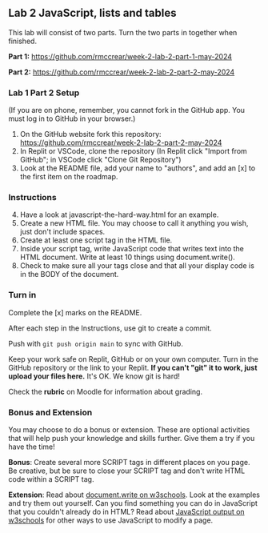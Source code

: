 ## Lab 2 JavaScript, lists and tables

This lab will consist of two parts. Turn the two parts in together when finished.

**Part 1:** https://github.com/rmccrear/week-2-lab-2-part-1-may-2024

**Part 2:** https://github.com/rmccrear/week-2-lab-2-part-2-may-2024

### Lab 1 Part 2 Setup

(If you are on phone, remember, you cannot fork in the GitHub app. You must log in to GitHub in your browser.)

1. On the GitHub website fork this repository: https://github.com/rmccrear/week-2-lab-2-part-2-may-2024
2. In Replit or VSCode, clone the repository (In Replit click "Import from GitHub"; in VSCode click "Clone Git Repository")
3. Look at the README file, add your name to "authors", and add an [x] to the first item on the roadmap.

### Instructions

4. Have a look at javascript-the-hard-way.html for an example.
5. Create a new HTML file. You may choose to call it anything you wish, just don't include spaces.
6. Create at least one script tag in the HTML file.
7. Inside your script tag, write JavaScript code that writes text into the HTML document. Write at least 10 things using document.write().
8. Check to make sure all your tags close and that all your display code is in the BODY of the document.

### Turn in

Complete the [x] marks on the README.

After each step in the Instructions, use git to create a commit.

Push with `git push origin main` to sync with GitHub.

Keep your work safe on Replit, GitHub or on your own computer. Turn in the GitHub repository or the link to your Replit. **If you can't "git" it to work, just upload your files here.** It's OK. We know git is hard!

Check the **rubric** on Moodle for information about grading.

### Bonus and Extension

You may choose to do a bonus or extension. These are optional activities that will help push your knowledge and skills further. Give them a try if you have the time!

**Bonus**: Create several more SCRIPT tags in different places on you page. Be creative, but be sure to close your SCRIPT tag and don't write HTML code within a SCRIPT tag.

**Extension**: Read about [document.write on w3schools](https://www.w3schools.com/jsref/met_doc_write.asp). Look at the examples and try them out yourself. Can you find something you can do in JavaScript that you couldn't already do in HTML? Read about [JavaScript output on w3schools](https://www.w3schools.com/js/js_output.asp) for other ways to use JavaScript to modify a page.
